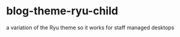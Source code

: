 blog-theme-ryu-child
====================

a variation of the Ryu theme so it works for staff managed desktops
